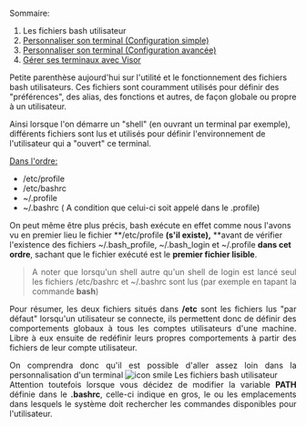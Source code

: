 
Sommaire:

1.  Les fichiers bash utilisateur
2.  [Personnaliser son terminal (Configuration simple)][1]
3.  [Personnaliser son terminal (Configuration avancée)][2]
4.  [Gérer ses terminaux avec Visor][3]

Petite parenthèse aujourd'hui sur l'utilité et le fonctionnement des fichiers bash utilisateurs.
Ces fichiers sont couramment utilisés pour définir des "préférences", des alias, des fonctions et autres, de façon globale ou propre à un utilisateur.

Ainsi lorsque l'on démarre un "shell" (en ouvrant un terminal par exemple), différents fichiers sont lus et utilisés pour définir l'environnement de l'utilisateur qui a "ouvert" ce terminal.

<span style="text-decoration: underline;">Dans l'ordre:</span>

*   /etc/profile
*   /etc/bashrc
*   ~/.profile
*   ~/.bashrc ( A condition que celui-ci soit appelé dans le .profile)

On peut même être plus précis, bash exécute en effet comme nous l'avons vu en premier lieu le fichier **/etc/profile **(s'il existe),** **avant de vérifier l'existence des fichiers ~/.bash\_profile, ~/.bash\_login et ~/.profile **dans cet ordre**, sachant que le fichier exécuté est le **premier fichier lisible**.

> <p style="text-align: justify;">
>   A noter que lorsqu'un shell autre qu'un shell de login est lancé seul les fichiers /etc/bashrc et ~/.bashrc sont lus (par exemple en tapant la commande <strong>bash</strong>)
> </p>

<p style="text-align: justify;">
  Pour résumer, les deux fichiers situés dans <strong>/etc</strong> sont les fichiers lus "par défaut" lorsqu'un utilisateur se connecte, ils permettent donc de définir des comportements globaux à tous les comptes utilisateurs d'une machine. Libre à eux ensuite de redéfinir leurs propres comportements à partir des fichiers de leur compte utilisateur.
</p>

<p style="text-align: justify;">
  On comprendra donc qu'il est possible d'aller assez loin dans la personnalisation d'un terminal <img src="http://old-blog.elao.dev/wp-includes/images/smilies/icon_smile.gif" alt="icon smile Les fichiers bash utilisateur" class="wp-smiley" title="Les fichiers bash utilisateur" /><br /> Attention toutefois lorsque vous décidez de modifier la variable <strong>PATH</strong> définie dans le <strong>.bashrc</strong>, celle-ci indique en gros, le ou les emplacements dans lesquels le système doit rechercher les commandes disponibles pour l'utilisateur.
</p>

 [1]: http://www.elao.com/blog/mac-os/personnaliser-son-terminal-sous-mac-osx.html "Personnaliser son terminal sous mac OSX"
 [2]: http://www.elao.com/blog/personnaliser-son-terminal-sous-mac-osx-configuration-avancee.html "Personnaliser son terminal"
 [3]: http://www.elao.com/blog/mac-os/terminal/gerer-ses-terminaux-avec-visor.html "Gérer ses terminaux avec Visor"